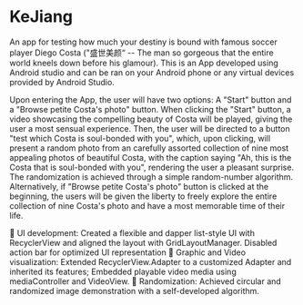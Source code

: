 # KeJiang
An app for testing how much your destiny is bound with famous soccer player Diego Costa ("盛世美颜“ -- The man so gorgeous that the entire world kneels down before his glamour).
This is an App developed using Android studio and can be ran on your Android phone or any virtual devices provided by Android Studio.

Upon entering the App, the user will have two options: A "Start" button and a "Browse petite Costa's photo" button. When clicking the "Start" button, a video showcasing the compelling beauty of Costa will be played, giving the user a most sensual experience. Then, the user will be directed to a button "test which Costa is soul-bonded with you", which, upon clicking, will present a random photo from an carefully assorted collection of nine most appealing photos of beautiful Costa, with the caption saying "Ah, this is the Costa that is soul-bonded with you", rendering the user a pleasant surprise. The randomization is achieved through a simple random-number algorithm. Alternatively, if "Browse petite Costa's photo" button is clicked at the beginning, the users will be given the liberty to freely explore the entire collection of nine Costa's photo and have a most memorable time of their life. 

 UI development: Created a flexible and dapper list-style UI with RecyclerView and aligned the layout with
GridLayoutManager. Disabled action bar for optimized UI representation
 Graphic and Video visualization: Extended RecyclerView.Adapter to a customized Adapter and inherited
its features; Embedded playable video media using mediaController and VideoView.
 Randomization: Achieved circular and randomized image demonstration with a self-developed algorithm.
